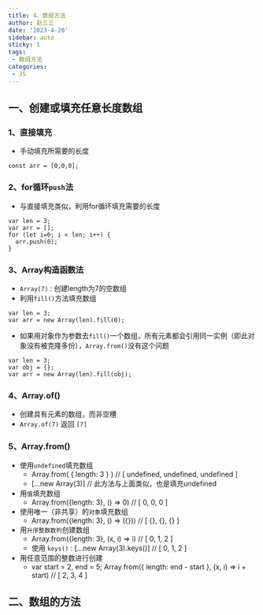 ```yaml
---
title: 4、数组方法
author: 赵三三
date: '2023-4-20'
sidebar: auto
sticky: 1
tags:
 - 数组方法
categories:
 - JS
---
```


## 一、创建或填充任意长度数组
### 1、直接填充
- 手动填充所需要的长度
```
const arr = [0,0,0];
```
### 2、for循环`push`法
- 与直接填充类似，利用for循环填充需要的长度
```
var len = 3;
var arr = [];
for (let i=0; i < len; i++) {
  arr.push(0);
}
```
### 3、Array构造函数法
- `Array(7)` : 创建length为7的空数组
- 利用`fill()`方法填充数组
```
var len = 3;
var arr = new Array(len).fill(0);
```
- 如果用对象作为参数去`fill()`一个数组，所有元素都会引用同一实例（即此对象没有被克隆多份），`Array.from()`没有这个问题
```
var len = 3;
var obj = {};
var arr = new Array(len).fill(obj);
```
### 4、Array.of()
- 创建具有元素的数组，而非空槽
- `Array.of(7)` 返回 `[7]`
### 5、Array.from()
- 使用`undefined`填充数组
   - Array.from( { length: 3 } )     //  [ undefined, undefined, undefined ]
   - [...new Array(3)]  // 此方法与上面类似，也是填充undefined
- 用`值`填充数组
   - Array.from({length: 3}, () => 0)    // [ 0, 0, 0 ]
- 使用唯一（非共享）的`对象`填充数组
   - Array.from({length: 3}, () => ({}))    // [ {}, {}, {} ]
- 用`升序整数数列`创建数组
   - Array.from({length: 3}, (x, i) => i)    // [ 0, 1, 2 ]
   - 使用 `keys()` : [...new Array(3).keys()]     // [ 0, 1, 2 ]
- 用任意范围的整数进行创建
   - var start = 2, end = 5;  Array.from({ length: end - start }, (x, i) => i + start)    // [ 2, 3, 4 ]

## 二、数组的方法
